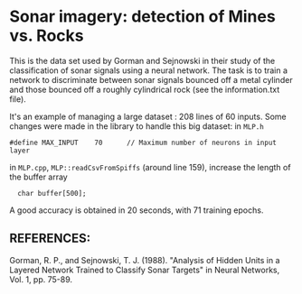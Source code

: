 # Sonar imagery: detection of Mines vs. Rocks

This is the data set used by Gorman and Sejnowski in their study of the classification of sonar signals using a neural network.  The
task is to train a network to discriminate between sonar signals bounced off a metal cylinder and those bounced off a roughly cylindrical rock (see the information.txt file).

It's an example of managing a large dataset : 208 lines of 60 inputs. Some changes were made in the library to handle this big dataset:
in `MLP.h`
```
#define MAX_INPUT    70      // Maximum number of neurons in input layer
```
in `MLP.cpp`, `MLP::readCsvFromSpiffs` (around line 159), increase the length of the buffer array
```
  char buffer[500];
```

A good accuracy is obtained in 20 seconds, with 71 training epochs.


## REFERENCES: 
Gorman, R. P., and Sejnowski, T. J. (1988).  "Analysis of Hidden Units
in a Layered Network Trained to Classify Sonar Targets" in Neural Networks,
Vol. 1, pp. 75-89.